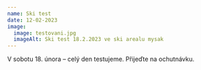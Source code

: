 ```yaml
---
name: Ski test
date: 12-02-2023
image:
  image: testovani.jpg
  imageAlt: Ski test 18.2.2023 ve ski arealu mysak
---
```

V sobotu 18. února – celý den testujeme. Přijeďte na ochutnávku.
